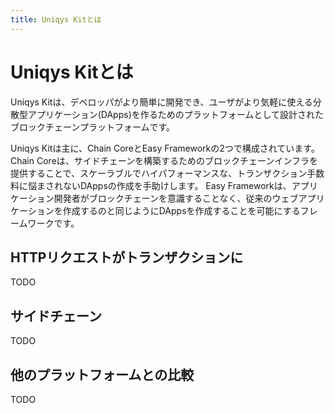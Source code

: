 ```yaml
---
title: Uniqys Kitとは
---
```


# Uniqys Kitとは

Uniqys Kitは、デベロッパがより簡単に開発でき、ユーザがより気軽に使える分散型アプリケーション(DApps)を作るためのプラットフォームとして設計されたブロックチェーンプラットフォームです。

Uniqys Kitは主に、Chain CoreとEasy Frameworkの2つで構成されています。
Chain Coreは、サイドチェーンを構築するためのブロックチェーンインフラを提供することで、スケーラブルでハイパフォーマンスな、トランザクション手数料に悩まされないDAppsの作成を手助けします。
Easy Frameworkは、アプリケーション開発者がブロックチェーンを意識することなく、従来のウェブアプリケーションを作成するのと同じようにDAppsを作成することを可能にするフレームワークです。

## HTTPリクエストがトランザクションに

TODO

## サイドチェーン

TODO

## 他のプラットフォームとの比較

TODO
